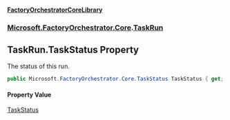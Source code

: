 #### [FactoryOrchestratorCoreLibrary](./FactoryOrchestratorCoreLibrary.md 'FactoryOrchestratorCoreLibrary')
### [Microsoft.FactoryOrchestrator.Core](./Microsoft-FactoryOrchestrator-Core.md 'Microsoft.FactoryOrchestrator.Core').[TaskRun](./Microsoft-FactoryOrchestrator-Core-TaskRun.md 'Microsoft.FactoryOrchestrator.Core.TaskRun')
## TaskRun.TaskStatus Property
The status of this run.  
```csharp
public Microsoft.FactoryOrchestrator.Core.TaskStatus TaskStatus { get; set; }
```
#### Property Value
[TaskStatus](./Microsoft-FactoryOrchestrator-Core-TaskStatus.md 'Microsoft.FactoryOrchestrator.Core.TaskStatus')  
